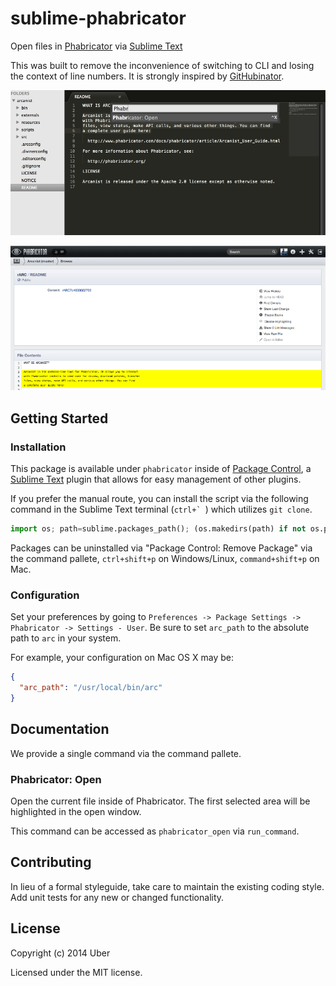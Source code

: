# sublime-phabricator

Open files in [Phabricator][] via [Sublime Text][]

This was built to remove the inconvenience of switching to CLI and losing the context of line numbers. It is strongly inspired by [GitHubinator][].

[Phabricator]: http://phabricator.org/
[Sublime Text]: http://sublimetext.com/
[GitHubinator]: https://github.com/ehamiter/ST2-GitHubinator

![Open Phabricator via Sublime Text](docs/sublime_arcanist.png)

![View selected content in Phabricator](docs/phab_arcanist.png)

## Getting Started
### Installation
This package is available under `phabricator` inside of [Package Control][], a [Sublime Text][] plugin that allows for easy management of other plugins.

[Sublime Text]: http://www.sublimetext.com/
[Package Control]: http://wbond.net/sublime_packages/package_control

If you prefer the manual route, you can install the script via the following command in the Sublime Text terminal (``ctrl+` ``) which utilizes `git clone`.

```python
import os; path=sublime.packages_path(); (os.makedirs(path) if not os.path.exists(path) else None); window.run_command('exec', {'cmd': ['git', 'clone', 'https://github.com/twolfson/sublime-phabricator', 'phabricator'], 'working_dir': path})
```

Packages can be uninstalled via "Package Control: Remove Package" via the command pallete, `ctrl+shift+p` on Windows/Linux, `command+shift+p` on Mac.

### Configuration
Set your preferences by going to `Preferences -> Package Settings -> Phabricator -> Settings - User`. Be sure to set `arc_path` to the absolute path to `arc` in your system.

For example, your configuration on Mac OS X may be:
```json
{
  "arc_path": "/usr/local/bin/arc"
}
```

## Documentation
We provide a single command via the command pallete.

### Phabricator: Open
Open the current file inside of Phabricator. The first selected area will be highlighted in the open window.

This command can be accessed as `phabricator_open` via `run_command`.

## Contributing
In lieu of a formal styleguide, take care to maintain the existing coding style. Add unit tests for any new or changed functionality.

## License
Copyright (c) 2014 Uber

Licensed under the MIT license.
